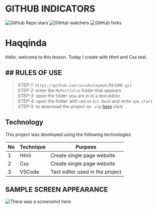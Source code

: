 # GITHUB INDICATORS

![GitHub Repo stars](https://img.shields.io/github/stars/cavidsuleyman/SADE-HOM-PAGE?style=for-the-badge)
![GitHub watchers](https://img.shields.io/github/watchers/cavidsuleyman/SADE-HOM-PAGE?style=for-the-badge)
![GitHub forks](https://img.shields.io/github/forks/cavidsuleyman/SADE-HOM-PAGE?style=for-the-badge)

  # Haqqinda

Hello, welcome to this lesson. Today I create with Html and Css test.
## ## RULES OF USE

> *STEP-1:* `https://github.com/cavidsuleyman/RESUME.git` <br/>
> *STEP-2:*  enter the `MyPortfolio` folder that appears <br/>
> *STEP-3:*  open the folder you are in in a text editor <br/>
> *STEP-4:*  open the folder with `cmd` or `Git Bash` and write `npm start` <br/>
> *STEP-5:*  to download the project as `.zip`  [here](https://github.com/NurayAbbasova/haqqinda/archive/refs/heads/master.zip) click <br/>


## Technology

This project was developed using the following technologies

| No | Technique | Purpose |
| - | ---------- | --------------------- |
| 1 | Html | Create single page website |
| 2 | Css | Create single page website |
| 3 | VSCode | Text editor used in the project |


## SAMPLE SCREEN APPEARANCE

![There was a screenshot here](./screen-1.PNG)
